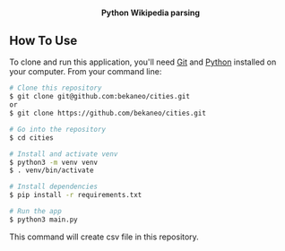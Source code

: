 <h4 align="center">Python Wikipedia parsing</h4>

## How To Use

To clone and run this application, you'll need [Git](https://git-scm.com) and [Python](https://www.python.org) installed on your computer. From your command line:

```bash
# Clone this repository
$ git clone git@github.com:bekaneo/cities.git
or
$ git clone https://github.com/bekaneo/cities.git

# Go into the repository
$ cd cities

# Install and activate venv
$ python3 -m venv venv
$ . venv/bin/activate

# Install dependencies
$ pip install -r requirements.txt

# Run the app
$ python3 main.py
```

This command will create csv file in this repository.